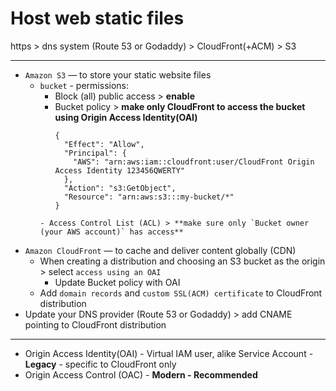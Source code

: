 # Host web static files

https > dns system (Route 53 or Godaddy) > CloudFront(+ACM) > S3

---

- `Amazon S3` — to store your static website files
  - `bucket` - permissions:
    - Block (all) public access > **enable**
    - Bucket policy > **make only CloudFront to access the bucket using Origin Access Identity(OAI)**
      ```
      {
        "Effect": "Allow",
        "Principal": {
          "AWS": "arn:aws:iam::cloudfront:user/CloudFront Origin Access Identity 123456QWERTY"
        },
        "Action": "s3:GetObject",
        "Resource": "arn:aws:s3:::my-bucket/*"
      }
    ```
    - Access Control List (ACL) > **make sure only `Bucket owner (your AWS account)` has access**
- `Amazon CloudFront` — to cache and deliver content globally (CDN)
  - When creating a distribution and choosing an S3 bucket as the origin > select `access using an OAI`
    - Update Bucket policy with OAI
  - Add `domain records` and `custom SSL(ACM) certificate` to CloudFront distribution
- Update your DNS provider (Route 53 or Godaddy) > add CNAME pointing to CloudFront distribution

---

- Origin Access Identity(OAI) - Virtual IAM user, alike Service Account - **Legacy** - specific to CloudFront only
- Origin Access Control (OAC) - **Modern - Recommended**
